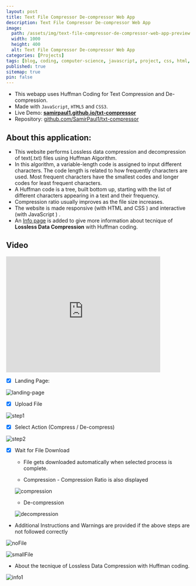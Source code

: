 ```yaml
---
layout: post
title: Text File Compressor De-compressor Web App
description: Text File Compressor De-compressor Web App
image:
  path: /assets/img/text-file-compressor-de-compressor-web-app-preview.webp
  width: 1000
  height: 400
  alt: Text File Compressor De-compressor Web App
categories: [Projects]
tags: [blog, coding, computer-science, javascript, project, css, html, encoding, encoder, huffman, huffman-coding, huffman-compression-algorithm, txt, lossless-compression-algorithm, file-compression, huffman-encoder, huffman-decoder, huffman-encoding, txt-encode, txt-decode, lossless-compression, github, projects, web-development, lossless-data-compression, online-file-compressor, txt-compressor, algorithm]
published: true
sitemap: true
pin: false
---
```



- This webapp uses Huffman Coding for Text Compression and De-compression.
- Made with ```JavaScript```, ```HTML5``` and ```CSS3```.
- Live Demo: [**samirpaul1.github.io/txt-compressor**](https://samirpaul1.github.io/txt-compressor/)
- Repository: [github.com/SamirPaul1/txt-compressor](https://github.com/SamirPaul1/txt-compressor)


## About this application:

* This website performs Lossless data compression and decompression of text(.txt) files using Huffman Algorithm.
* In this algorithm, a variable-length code is assigned to input different characters. The code length is related to how frequently characters are used. Most frequent characters have the smallest codes and longer codes for least frequent characters.
* A Huffman code is a tree, built bottom up, starting with the list of different characters appearing in a text and their frequency. 
* Compression ratio usually improves as the file size increases.
* The website is made responsive (with HTML and CSS ) and interactive (with JavaScript ) .
* An [Info page](https://samirpaul1.github.io/txt-compressor/info.html) is added to give more information about tecnique of **Lossless Data Compression** with Huffman coding.




## Video

<iframe width="420" height="315" src="https://user-images.githubusercontent.com/77569653/172716965-50560f4a-2acf-4013-ae87-8b474b2a09e3.mp4" frameborder="0" allowfullscreen></iframe>


- [x] Landing Page:

<a> ![landing-page](/assets/img/text-file-compressor-de-compressor-web-app-landing-page.png) </a>

- [x] Upload File

<a> ![step1](/assets/img/text-file-compressor-de-compressor-web-app-step1.png) </a>


- [x] Select Action (Compress / De-compress)

<a> ![step2](/assets/img/text-file-compressor-de-compressor-web-app-step2.png) </a>


- [x] Wait for File Download
    * File gets downloaded automatically when selected process is complete.

    * Compression - Compression Ratio is also displayed 

    <a> ![compression](/assets/img/text-file-compressor-de-compressor-web-app-step3.png) </a>
    
    * De-compression

    <a> ![decompression](/assets/img/text-file-compressor-de-compressor-web-app-decompression.png) </a>

* Additional Instructions and Warnings are provided if the above steps are not followed correctly

<a> ![noFile](/assets/img/text-file-compressor-de-compressor-web-app-nofile.png) </a>

<a> ![smallFile](/assets/img/text-file-compressor-de-compressor-web-app-verysmallfile.png)  </a>



* About the tecnique of Lossless Data Compression with Huffman coding.

<a> ![info1](/assets/img/text-file-compressor-de-compressor-web-app-info.jpeg) </a>
